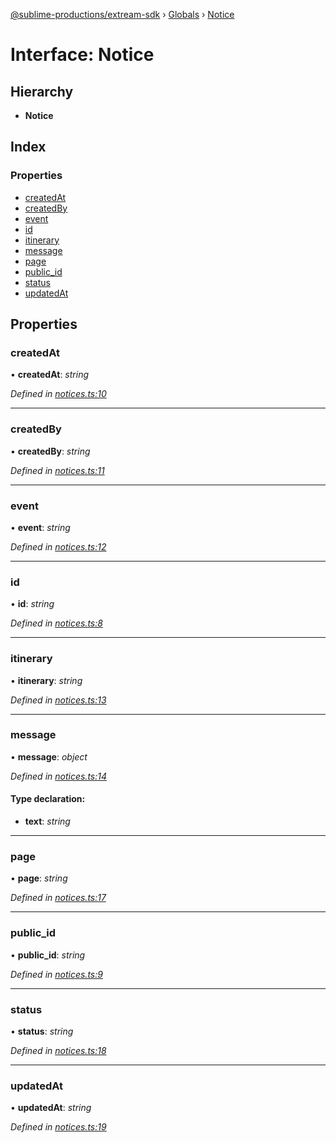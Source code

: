 [@sublime-productions/extream-sdk](../README.md) › [Globals](../globals.md) › [Notice](notice.md)

# Interface: Notice

## Hierarchy

* **Notice**

## Index

### Properties

* [createdAt](notice.md#createdat)
* [createdBy](notice.md#createdby)
* [event](notice.md#event)
* [id](notice.md#id)
* [itinerary](notice.md#itinerary)
* [message](notice.md#message)
* [page](notice.md#page)
* [public_id](notice.md#public_id)
* [status](notice.md#status)
* [updatedAt](notice.md#updatedat)

## Properties

###  createdAt

• **createdAt**: *string*

*Defined in [notices.ts:10](https://github.com/Extream-SaaS/ex-sdk/blob/bb35162/src/notices.ts#L10)*

___

###  createdBy

• **createdBy**: *string*

*Defined in [notices.ts:11](https://github.com/Extream-SaaS/ex-sdk/blob/bb35162/src/notices.ts#L11)*

___

###  event

• **event**: *string*

*Defined in [notices.ts:12](https://github.com/Extream-SaaS/ex-sdk/blob/bb35162/src/notices.ts#L12)*

___

###  id

• **id**: *string*

*Defined in [notices.ts:8](https://github.com/Extream-SaaS/ex-sdk/blob/bb35162/src/notices.ts#L8)*

___

###  itinerary

• **itinerary**: *string*

*Defined in [notices.ts:13](https://github.com/Extream-SaaS/ex-sdk/blob/bb35162/src/notices.ts#L13)*

___

###  message

• **message**: *object*

*Defined in [notices.ts:14](https://github.com/Extream-SaaS/ex-sdk/blob/bb35162/src/notices.ts#L14)*

#### Type declaration:

* **text**: *string*

___

###  page

• **page**: *string*

*Defined in [notices.ts:17](https://github.com/Extream-SaaS/ex-sdk/blob/bb35162/src/notices.ts#L17)*

___

###  public_id

• **public_id**: *string*

*Defined in [notices.ts:9](https://github.com/Extream-SaaS/ex-sdk/blob/bb35162/src/notices.ts#L9)*

___

###  status

• **status**: *string*

*Defined in [notices.ts:18](https://github.com/Extream-SaaS/ex-sdk/blob/bb35162/src/notices.ts#L18)*

___

###  updatedAt

• **updatedAt**: *string*

*Defined in [notices.ts:19](https://github.com/Extream-SaaS/ex-sdk/blob/bb35162/src/notices.ts#L19)*
